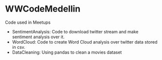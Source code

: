 # WWCodeMedellin
Code used in Meetups

* SentimentAnalysis: Code to download twitter stream and make sentiment analysis over it.
* WordCloud: Code to create Word Cloud analysis over twitter data stored in csv.
* DataCleaning: Using pandas to clean a movies dataset
